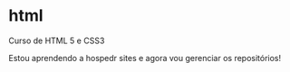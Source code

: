 # html
 Curso de HTML 5 e CSS3

Estou aprendendo a hospedr sites e agora vou gerenciar os repositórios!